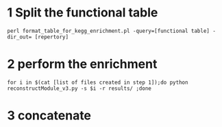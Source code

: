 # 1 Split the functional table
```
perl format_table_for_kegg_enrichment.pl -query=[functional table] -dir_out= [repertory]
```

# 2 perform the enrichment
```
for i in $(cat [list of files created in step 1]);do python reconstructModule_v3.py -s $i -r results/ ;done
```

# 3 concatenate
